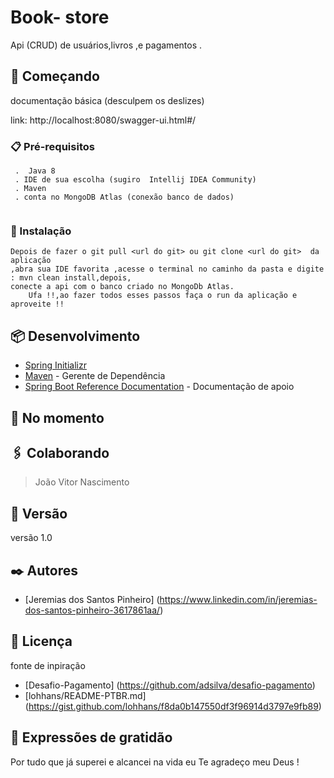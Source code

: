 
# Book- store
Api (CRUD)  de usuários,livros ,e pagamentos .

## 🚀 Começando

documentação básica (desculpem os deslizes)

link: http://localhost:8080/swagger-ui.html#/


### 📋 Pré-requisitos

```
 .  Java 8 
 . IDE de sua escolha (sugiro  Intellij IDEA Community)
 . Maven
 . conta no MongoDB Atlas (conexão banco de dados)
 
```

### 🔧 Instalação
```
Depois de fazer o git pull <url do git> ou git clone <url do git>  da aplicação
,abra sua IDE favorita ,acesse o terminal no caminho da pasta e digite : mvn clean install,depois,
conecte a api com o banco criado no MongoDb Atlas.
    Ufa !!,ao fazer todos esses passos faça o run da aplicação e aproveite !!
```
## 📦 Desenvolvimento

* [Spring Initializr](https://start.spring.io/)
* [Maven](https://maven.apache.org/) - Gerente de Dependência
* [Spring Boot Reference Documentation](https://docs.spring.io/spring-boot/docs/current/reference/htmlsingle/) - Documentação de apoio

## 🔨 No momento


## 🖇️ Colaborando
> João Vitor Nascimento

## 📌 Versão

versão 1.0

## ✒️ Autores
* [Jeremias dos Santos Pinheiro] (https://www.linkedin.com/in/jeremias-dos-santos-pinheiro-3617861aa/)

## 📄 Licença

fonte de inpiração 

* [Desafio-Pagamento] (https://github.com/adsilva/desafio-pagamento)
* [lohhans/README-PTBR.md] (https://gist.github.com/lohhans/f8da0b147550df3f96914d3797e9fb89)

## 🎁 Expressões de gratidão

Por tudo que já superei e alcancei na vida eu Te agradeço meu Deus !